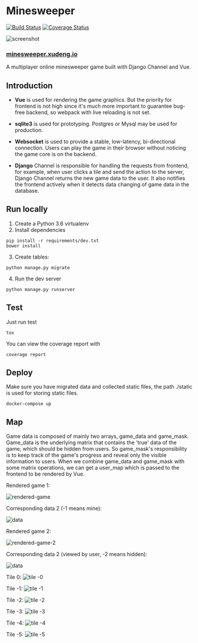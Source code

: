 # Minesweeper
[![Build Status](https://travis-ci.com/d8660091/minesweeper.svg?token=poM8cpAzssr1tR1xqCdN&branch=master)](https://travis-ci.com/d8660091/minesweeper)
[![Coverage Status](https://coveralls.io/repos/github/d8660091/minesweeper/badge.svg?t=RwWiOT)](https://coveralls.io/github/d8660091/minesweeper)

![screenshot][screenshot]

### [minesweeper.xudeng.io](http://minesweeper.xudeng.io)

A multiplayer online minesweeper game built with Django Channel and Vue.

## Introduction

* __Vue__ is used for rendering the game graphics. But the priority for frontend is not high since it's much more important to guarantee bug-free backend, so webpack with live reloading is not set.

* __sqlite3__ is used for prototyping. Postgres or Mysql may be used for production.

* __Websocket__ is used to provide a stable, low-latency, bi-directional connection. Users can play the game in their browser without noticing the game core is on the backend. 

* __Django__ Channel is responsible for handling the requests from frontend, for example, when user clicks a tile and send the action to the server, Django Channel returns the new game data to the user. It also notifies the frontend actively when it detects data changing of game data in the database.

## Run locally
1. Create a Python 3.6 virtualenv
2. Install dependencies

```shell
pip install -r requirements/dev.txt
bower install
```

3. Create tables:

``` shell
python manage.py migrate

```

4. Run the dev server

``` shell
python manage.py runserver
```

## Test
Just run test

``` shell
tox
```

You can view the coverage report with

``` shell
coverage report
```

## Deploy
Make sure you have migrated data and collected static files, the path ./static is used for storing static files.

``` shell
docker-compose up
```

## Map

Game data is composed of mainly two arrays, game_data and game_mask. Game_data is the underlying matrix that contains the 'true' data of the game, which should be hidden from users. So game_mask's responsibility is to keep track of the game's progress and reveal only the visible information to users. When we combine game_data and game_mask with some matrix operations, we can get a user_map which is passed to the frontend to be rendered by Vue.

Rendered game 1:

![rendered-game][example-game]

Corresponding data 2 (-1 means mine):

![data][example-data]

Rendered game 2:

![rendered-game-2][example-game-2]

Corresponding data 2 (viewed by user, -2 means hidden):

![data][example-data-2]

Tile 0:
![tile -0][tile-0]

Tile -1:
![tile -1][tile-1]

Tile -2:
![tile -2][tile-2]

Tile -3:
![tile -3][tile-3]

Tile -4:
![tile -4][tile-4]

Tile -5:
![tile -5][tile-5]

[screenshot]: http://imgur.com/a4noUAr.png
[example-game]: http://i.imgur.com/7Lj4oZC.png
[example-data]: http://imgur.com/1aY4eXw.png
[example-game-2]: http://imgur.com/JNVKCjA.png
[example-data-2]: http://imgur.com/XhEpOhD.png
[tile-0]: http://i.imgur.com/hlaMAdW.png
[tile-1]: http://i.imgur.com/9OPaqwj.png
[tile-2]: http://i.imgur.com/lQiLk0f.png
[tile-3]: http://i.imgur.com/8k9qw3a.png
[tile-4]: http://i.imgur.com/uldNo1D.png
[tile-5]: http://i.imgur.com/fIfDipg.png
